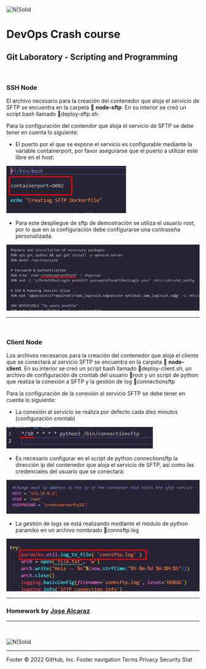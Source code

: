 ![N|Solid](https://media-exp2.licdn.com/dms/image/C4E0BAQEhqEYDn2-LkA/company-logo_100_100/0/1580391093627?e=1663200000&v=beta&t=EO7vueG3ailmZ1RfTbu4knkfQGiqf5LZa1RJ90nt5do)

# DevOps Crash course
## Git Laboratory - Scripting and Programming

<br>

### SSH Node
El archivo necesario para la creación del contenedor que aloja el servicio de SFTP se encuentra en la carpeta 📁 **node-sftp**. En su interior se creó un script bash llamado 📄deploy-sftp.sh:

Para la configuración del contendor que aloja el servicio de SFTP se debe tener en cuenta lo siguiente:

- El puerto por el que se expone el servicio es configurable mediante la variable containerport, por favor asegurarse que el puerto a utilizar este libre en el host:


![image info](./images/containerport.png)

- Para este despliegue de sftp de demostración se utiliza el usuario root, por lo que en la configuración debe configurarse una contraseña personalizada.

![image info](./images/sftp-pass.png)

---
<br>

### Client Node
Los archivos necesarios para la creación del contenedor que aloja el cliente que se conectará al servicio SFTP se encuentra en la carpeta 📁 **node-client**. En su interior se creó un script bash llamado 📄deploy-client.sh, un archivo de configuración de crontab del usuario 📄root y un script de python que realiza la conexión a SFTP y la gestión de log 📄connectionsftp

Para la configuración de la conexión al servicio SFTP se debe tener en cuenta lo siguiente:

- La conexión al servicio se realiza por defecto cada diez minutos (configuración crontab)

![image info](./images/crontab.png)


- Es necesario configurar en el script de python connectionsftp la dirección ip del contenedor que aloja el servicio de SFTP, así como las credenciales del usuario que se conectará:

![image info](./images/credentials.png)

- La gestión de logs se está realizando mediante el módulo de python paramiko en un archivo nombrado 📄connsftp.log

![image info](./images/logs.png)

---

### Homework by [Jose Alcaraz](https://github.com/JoseAlcarazA "Jose Alcaraz")

---
<br>

![N|Solid](https://mms.businesswire.com/media/20211116006314/es/832960/4/SoftServe_Logo_2.jpg)

---
Footer
© 2022 GitHub, Inc.
Footer navigation
Terms
Privacy
Security
Stat